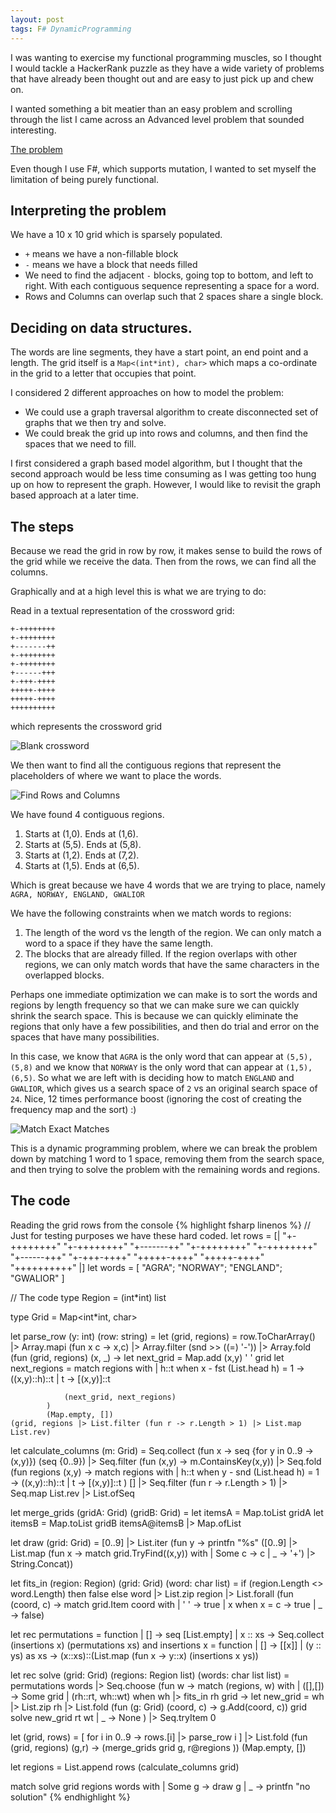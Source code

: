```yaml
---
layout: post
tags: F# DynamicProgramming
---
```


I was wanting to exercise my functional programming muscles, so I thought I would tackle a HackerRank puzzle as they have a wide variety of problems that have already been thought out and are easy to just pick up and chew on.

I wanted something a bit meatier than an easy problem and scrolling through the list I came across an Advanced level problem that sounded interesting.

[The problem](https://www.hackerrank.com/challenges/crosswords-101/problem)

Even though I use F#, which supports mutation, I wanted to set myself the limitation of being purely functional.

## Interpreting the problem

We have a 10 x 10 grid which is sparsely populated.
- `+` means we have a non-fillable block
- `-` means we have a block that needs filled
- We need to find the adjacent `-` blocks, going top to bottom, and left to right. With each contiguous sequence representing a space for a word.
- Rows and Columns can overlap such that 2 spaces share a single block.


## Deciding on data structures.
The words are line segments, they have a start point, an end point and a length.
The grid itself is a `Map<(int*int), char>` which maps a co-ordinate in the grid to a letter that occupies that point.

I considered 2 different approaches on how to model the problem:
 - We could use a graph traversal algorithm to create disconnected set of graphs that we then try and solve.
 - We could break the grid up into rows and columns, and then find the spaces that we need to fill.
 
I first considered a graph based model algorithm, but I thought that the second approach would be less time consuming as I was getting too hung up on how to represent the graph. However, I would like to revisit the graph based approach at a later time.

## The steps
Because we read the grid in row by row, it makes sense to build the rows of the grid while we receive the data.
Then from the rows, we can find all the columns.

Graphically and at a high level this is what we are trying to do:

Read in a textual representation of the crossword grid:
```
+-++++++++
+-++++++++
+-------++
+-++++++++
+-++++++++
+------+++
+-+++-++++
+++++-++++
+++++-++++
++++++++++
```

which represents the crossword grid 

![Blank crossword](/assets/images/posts/2020-05-29/EmptyCrossWord.png)

We then want to find all the contiguous regions that represent the placeholders of where we want to place the words.

![Find Rows and Columns](/assets/images/posts/2020-05-29/ColumnsAndRowsIdentified.png)

We have found 4 contiguous regions.
1. Starts at (1,0). Ends at (1,6).
1. Starts at (5,5). Ends at (5,8).
1. Starts at (1,2). Ends at (7,2).
1. Starts at (1,5). Ends at (6,5).

Which is great because we have 4 words that we are trying to place, namely `AGRA, NORWAY, ENGLAND, GWALIOR`

We have the following constraints when we match words to regions:
1. The length of the word vs the length of the region. We can only match a word to a space if they have the same length.
1. The blocks that are already filled. If the region overlaps with other regions, we can only match words that have the same characters in the overlapped blocks.

Perhaps one immediate optimization we can make is to sort the words and regions by length frequency so that we can make sure we can quickly shrink the search space. This is because we can quickly eliminate the regions that only have a few possibilities, and then do trial and error on the spaces that have many possibilities.

In this case, we know that `AGRA` is the only word that can appear at `(5,5), (5,8)` and we know that `NORWAY` is the only word that can appear at `(1,5), (6,5)`.
So what we are left with is deciding how to match `ENGLAND` and `GWALIOR`, which gives us a search space of `2` vs an original search space of `24`. Nice, 12 times performance boost (ignoring the cost of creating the frequency map and the sort) :)

![Match Exact Matches](/assets/images/posts/2020-05-29/PartiallyFilled.png)


This is a dynamic programming problem, where we can break the problem down by matching 1 word to 1 space, removing them from the search space, and then trying to solve the problem with the remaining words and regions.

## The code

Reading the grid rows from the console
{% highlight fsharp linenos %}
// Just for testing purposes we have these hard coded.
let rows = [| 
    "+-++++++++"
    "+-++++++++"
    "+-------++"
    "+-++++++++"
    "+-++++++++"
    "+------+++"
    "+-+++-++++"
    "+++++-++++"
    "+++++-++++"
    "++++++++++"
|]
let words = [ "AGRA"; "NORWAY"; "ENGLAND"; "GWALIOR" ]

// The code
type Region = (int*int) list

type Grid = Map<int*int, char>

let parse_row (y: int) (row: string) = 
    let (grid, regions) =
        row.ToCharArray()
        |> Array.mapi (fun x c -> x,c)
        |> Array.filter (snd >> ((=) '-'))
        |> Array.fold 
            (fun (grid, regions) (x, _) -> 
                let next_grid = Map.add (x,y) ' ' grid
                let next_regions =
                    match regions with
                    | h::t when x - fst (List.head h) = 1 -> ((x,y)::h)::t
                    | t -> [(x,y)]::t
            
                (next_grid, next_regions)
            )
            (Map.empty, [])
    (grid, regions |> List.filter (fun r -> r.Length > 1) |> List.map List.rev)

let calculate_columns (m: Grid) = 
    Seq.collect (fun x -> seq {for y in 0..9 -> (x,y)}) (seq {0..9})
    |> Seq.filter (fun (x,y) -> m.ContainsKey(x,y)) 
    |> Seq.fold
        (fun regions (x,y) -> 
            match regions with
            | h::t when y - snd (List.head h) = 1 -> ((x,y)::h)::t
            | t -> [(x,y)]::t
        ) 
        []
    |> Seq.filter (fun r -> r.Length > 1) |> Seq.map List.rev
    |> List.ofSeq

let merge_grids (gridA: Grid) (gridB: Grid) =
    let itemsA = Map.toList gridA
    let itemsB = Map.toList gridB
    itemsA@itemsB |> Map.ofList

let draw (grid: Grid) =
    [0..9]
    |> List.iter (fun y -> printfn "%s" ([0..9] |> List.map (fun x -> match grid.TryFind((x,y)) with | Some c -> c | _ -> '+') |> String.Concat))

let fits_in (region: Region) (grid: Grid) (word: char list) =
    if (region.Length <> word.Length)
    then false
    else 
        word
        |> List.zip region
        |> List.forall (fun (coord, c) -> match grid.Item coord with | ' ' -> true | x when x = c -> true | _ -> false)

let rec permutations = function
    | []      -> seq [List.empty]
    | x :: xs -> Seq.collect (insertions x) (permutations xs)
and insertions x = function
    | []             -> [[x]]
    | (y :: ys) as xs -> (x::xs)::(List.map (fun x -> y::x) (insertions x ys))

let rec solve (grid: Grid) (regions: Region list) (words: char list list) =
    permutations words
    |> Seq.choose (fun w ->
        match (regions, w) with
        | ([],[]) -> Some grid
        | (rh::rt, wh::wt) when wh |> fits_in rh grid -> 
            let new_grid = 
                wh
                |> List.zip rh
                |> List.fold (fun (g: Grid) (coord, c) -> g.Add(coord, c)) grid
            solve new_grid rt wt
        | _ -> None
    )
    |> Seq.tryItem 0
    
let (grid, rows) =
       [ for i in 0..9 -> rows.[i] |> parse_row i ] 
       |> List.fold (fun (grid, regions) (g,r) -> (merge_grids grid g, r@regions )) (Map.empty, [])

let regions = 
    List.append
        rows
        (calculate_columns grid)

match solve grid regions words with
| Some g -> draw g
| _ -> printfn "no solution"
{% endhighlight %}
